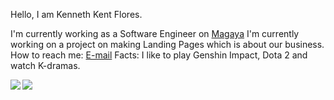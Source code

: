 Hello, I am Kenneth Kent Flores.

I'm currently working as a Software Engineer on [Magaya](https://magaya.com)
I'm currently working on a project on making Landing Pages which is about our business.
How to reach me: [E-mail](mailto:fkennethkent@gmail.com)
Facts: I like to play Genshin Impact, Dota 2 and watch K-dramas.

<a href="https://github.com/anuraghazra/github-readme-stats">
  <img align="left" src="https://github-readme-stats.vercel.app/api?username=ferrerojosh&count_private=true&show_icons=true" />
</a>
<a href="https://github.com/anuraghazra/github-readme-stats">
  <img align="left" src="https://github-readme-stats.vercel.app/api/top-langs/?username=ElTinidor" />
</a>
